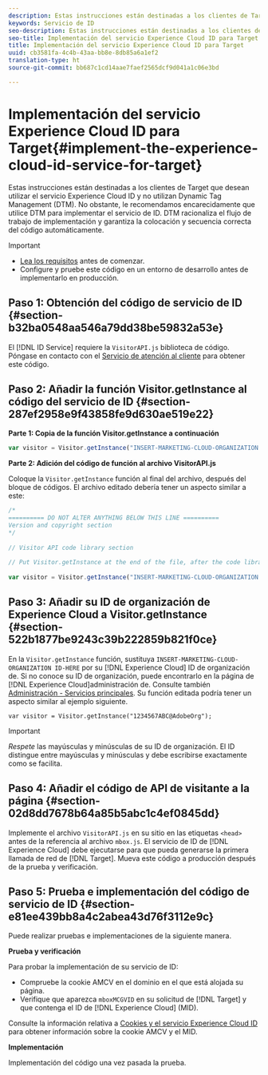 ```yaml
---
description: Estas instrucciones están destinadas a los clientes de Target que desean utilizar el servicio Experience Cloud ID y no utilizan Dynamic Tag Management (DTM). No obstante, le recomendamos encarecidamente que utilice DTM para implementar el servicio de ID. DTM racionaliza el flujo de trabajo de implementación y garantiza la colocación y secuencia correcta del código automáticamente.
keywords: Servicio de ID
seo-description: Estas instrucciones están destinadas a los clientes de Target que desean utilizar el servicio Experience Cloud ID y no utilizan Dynamic Tag Management (DTM). No obstante, le recomendamos encarecidamente que utilice DTM para implementar el servicio de ID. DTM racionaliza el flujo de trabajo de implementación y garantiza la colocación y secuencia correcta del código automáticamente.
seo-title: Implementación del servicio Experience Cloud ID para Target
title: Implementación del servicio Experience Cloud ID para Target
uuid: cb3581fa-4c4b-43aa-bb8e-8db85a6a1ef2
translation-type: ht
source-git-commit: bb687c1cd14aae7faef2565dcf9d041a1c06e3bd

---
```



# Implementación del servicio Experience Cloud ID para Target{#implement-the-experience-cloud-id-service-for-target}

Estas instrucciones están destinadas a los clientes de Target que desean utilizar el servicio Experience Cloud ID y no utilizan Dynamic Tag Management (DTM). No obstante, le recomendamos encarecidamente que utilice DTM para implementar el servicio de ID. DTM racionaliza el flujo de trabajo de implementación y garantiza la colocación y secuencia correcta del código automáticamente.

>[!IMPORTANT]
>
>* [Lea los requisitos](../mcvid-reference/mcvid-requirements.md) antes de comenzar.
>* Configure y pruebe este código en un entorno de desarrollo antes de implementarlo en producción.
>



## Paso 1: Obtención del código de servicio de ID {#section-b32ba0548aa546a79dd38be59832a53e}

El [!DNL ID Service] requiere la `VisitorAPI.js` biblioteca de código. Póngase en contacto con el [Servicio de atención al cliente](https://helpx.adobe.com/es/marketing-cloud/contact-support.html) para obtener este código.

## Paso 2: Añadir la función Visitor.getInstance al código del servicio de ID {#section-287ef2958e9f43858fe9d630ae519e22}

**Parte 1: Copia de la función Visitor.getInstance a continuación**

```js
var visitor = Visitor.getInstance("INSERT-MARKETING-CLOUD-ORGANIZATION ID-HERE"); 
```

**Parte 2: Adición del código de función al archivo VisitorAPI.js**

Coloque la `Visitor.getInstance` función al final del archivo, después del bloque de códigos. El archivo editado debería tener un aspecto similar a este:

```js
/* 
========== DO NOT ALTER ANYTHING BELOW THIS LINE ========== 
Version and copyright section 
*/ 
 
// Visitor API code library section 
 
// Put Visitor.getInstance at the end of the file, after the code library 
 
var visitor = Visitor.getInstance("INSERT-MARKETING-CLOUD-ORGANIZATION ID-HERE");
```

## Paso 3: Añadir su ID de organización de Experience Cloud a Visitor.getInstance {#section-522b1877be9243c39b222859b821f0ce}

En la `Visitor.getInstance` función, sustituya `INSERT-MARKETING-CLOUD-ORGANIZATION ID-HERE` por su [!DNL Experience Cloud] ID de organización de. Si no conoce su ID de organización, puede encontrarlo en la página de [!DNL Experience Cloud]administración de. Consulte también [Administración - Servicios principales](https://marketing.adobe.com/resources/help/es_ES/mcloud/admin_getting_started.html). Su función editada podría tener un aspecto similar al ejemplo siguiente.

`var visitor = Visitor.getInstance("1234567ABC@AdobeOrg");`

>[!IMPORTANT]
>
>*Respete* las mayúsculas y minúsculas de su ID de organización. El ID distingue entre mayúsculas y minúsculas y debe escribirse exactamente como se facilita.

## Paso 4: Añadir el código de API de visitante a la página {#section-02d8dd7678b64a85b5abc1c4ef0845dd}

Implemente el archivo `VisitorAPI.js` en su sitio en las etiquetas `<head>` antes de la referencia al archivo `mbox.js`. El servicio de ID de [!DNL Experience Cloud] debe ejecutarse para que pueda generarse la primera llamada de red de [!DNL Target]. Mueva este código a producción después de la prueba y verificación.

## Paso 5: Prueba e implementación del código de servicio de ID {#section-e81ee439bb8a4c2abea43d76f3112e9c}

Puede realizar pruebas e implementaciones de la siguiente manera.

**Prueba y verificación**

Para probar la implementación de su servicio de ID:

* Compruebe la cookie AMCV en el dominio en el que está alojada su página.
* Verifique que aparezca `mboxMCGVID` en su solicitud de [!DNL Target] y que contenga el ID de [!DNL Experience Cloud] (MID).

Consulte la información relativa a [Cookies y el servicio Experience Cloud ID](../mcvid-introduction/mcvid-cookies.md) para obtener información sobre la cookie AMCV y el MID.

**Implementación**

Implementación del código una vez pasada la prueba.
